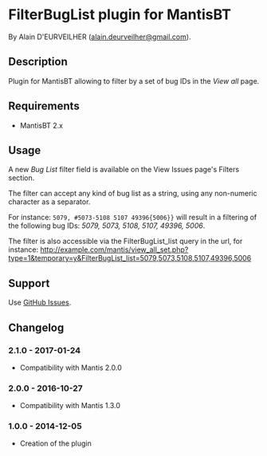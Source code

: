 # FilterBugList plugin for MantisBT

By Alain D'EURVEILHER (alain.deurveilher@gmail.com).

## Description

Plugin for MantisBT allowing to filter by a set of bug IDs in the *View all* page.

## Requirements

- MantisBT 2.x

## Usage

A new *Bug List* filter field is available on the View Issues page's Filters section.

The filter can accept any kind of bug list as a string, using any non-numeric
character as a separator.

For instance: 
`5079, #5073-5108 5107 49396{5006}}`
will result in a filtering of the following bug IDs: 
*5079, 5073, 5108, 5107, 49396, 5006*.

The filter is also accessible via the FilterBugList_list query in the url,
for instance:
http://example.com/mantis/view_all_set.php?type=1&temporary=y&FilterBugList_list=5079,5073,5108,5107,49396,5006


## Support

Use [GitHub Issues](http://github.com/mantisbt-plugins/Announce/issues).


## Changelog

### 2.1.0 - 2017-01-24
- Compatibility with Mantis 2.0.0

### 2.0.0 - 2016-10-27
- Compatibility with Mantis 1.3.0

### 1.0.0 - 2014-12-05
- Creation of the plugin
